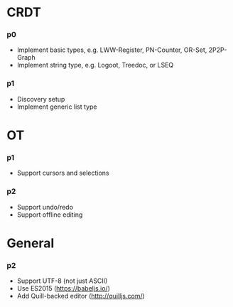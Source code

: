 # CRDT

### p0

- Implement basic types, e.g. LWW-Register, PN-Counter, OR-Set, 2P2P-Graph
- Implement string type, e.g. Logoot, Treedoc, or LSEQ

### p1

- Discovery setup
- Implement generic list type

# OT

### p1

- Support cursors and selections

### p2

- Support undo/redo
- Support offline editing

# General

### p2

- Support UTF-8 (not just ASCII)
- Use ES2015 (https://babeljs.io/)
- Add Quill-backed editor (http://quilljs.com/)
